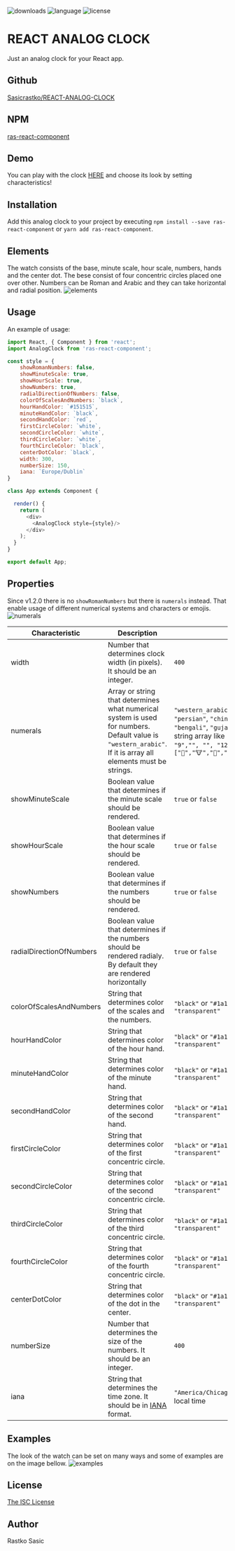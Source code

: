 ![downloads](https://img.shields.io/npm/dt/ras-react-component.svg)
![language](https://img.shields.io/badge/language-ES%206-brightgreen.svg)
![license](https://img.shields.io/badge/license-ISC-brightgreen.svg)

# REACT ANALOG CLOCK

Just an analog clock for your React app.

## Github

[Sasicrastko/REACT-ANALOG-CLOCK](https://github.com/Sasicrastko/REACT-ANALOG-CLOCK)

## NPM

[ras-react-component](https://www.npmjs.com/package/ras-react-component)

## Demo

You can play with the clock [HERE](https://glacial-lake-58970.herokuapp.com/) and choose its look by setting characteristics!

## Installation

Add this analog clock to your project by executing `npm install --save ras-react-component` or `yarn add ras-react-component`.


## Elements

The watch consists of the base, minute scale, hour scale, numbers, hands and the center dot. The bese consist of four concentric circles placed one over other. Numbers can be Roman and Arabic and they can take horizontal and radial position. 
![elements](https://github.com/Sasicrastko/REACT-ANALOG-CLOCK/blob/master/images/elements1.png "Elements of the clock")

## Usage

An example of usage:

```js
import React, { Component } from 'react';
import AnalogClock from 'ras-react-component';

const style = {
    showRomanNumbers: false,
    showMinuteScale: true,
    showHourScale: true,
    showNumbers: true,
    radialDirectionOfNumbers: false,
    colorOfScalesAndNumbers: `black`,
    hourHandColor: `#151515`,
    minuteHandColor: `black`,
    secondHandColor: `red`,
    firstCircleColor: `white`,
    secondCircleColor: `white`,
    thirdCircleColor: `white`,
    fourthCircleColor: `black`,
    centerDotColor: `black`,
    width: 300,
    numberSize: 150,
    iana: `Europe/Dublin`
}

class App extends Component {

  render() {
    return (
      <div>
        <AnalogClock style={style}/>
      </div>
    );
  }
}

export default App;
```


## Properties

Since v1.2.0 there is no `showRomanNumbers` but there is `numerals` instead. That enable usage of different numerical systems and characters  or emojis. 
![numerals](https://github.com/Sasicrastko/REACT-ANALOG-CLOCK/blob/master/images/numerals.png "Examples of different numeral systems")

|Characteristic|Description|Example values|Default value|
|----|----|----|----|
|width|Number that determines clock width (in pixels). It should be an integer. |`400` | `300`|
|numerals|Array or string that determines what numerical system is used for numbers. Default value is `"western_arabic"`. If it is array all elements must be strings.|`"western_arabic"`, `"eastern_arabic"`, `"roman"`, `"persian"`, `"chinese"`, `"devanagari”"`, `"tamil"`, `"bengali"`, `"gujarati"`, `"korean"`, `"hebrew"` or a string array like `["", "", "3","", "", "6","", "", "9","", "", "12"]` or with emojis `["🐴","🐮","🐷","🐹","🐗","🐻","🐔","🐵","🐶","🦊","🐱"]`| `"western_arabic"` |
|showMinuteScale|Boolean value that determines if the minute scale should be  rendered.|`true` or `false` | `true` |
|showHourScale|Boolean value that determines if the hour scale should be rendered.|`true` or `false` | `true` |
|showNumbers|Boolean value that determines if the numbers should be rendered.|`true` or `false` | `true` |
|radialDirectionOfNumbers|Boolean value that determines if the numbers should be rendered radialy. By default they are rendered horizontally|`true` or `false` | `false` |
|colorOfScalesAndNumbers|String that determines color of the scales and the numbers.|`"black"` or `"#1a1a1a"` or `"rgb(255,0,0)"` or `"transparent"` | `"black"` |
|hourHandColor|String that determines color of the hour hand.|`"black"` or `"#1a1a1a"` or `"rgb(15,15,15)"` or `"transparent"` | `"#151515"`|
|minuteHandColor|String that determines color of the minute hand.|`"black"` or `"#1a1a1a"` or `"rgb(15,15,15)"` or `"transparent"` | `"black"`|
|secondHandColor|String that determines color of the second hand.|`"black"` or `"#1a1a1a"` or `"rgb(15,15,15)"` or `"transparent"` | `"red"`|
|firstCircleColor|String that determines color of the first  concentric circle.|`"black"` or `"#1a1a1a"` or `"rgb(15,15,15)"` or `"transparent"` | `"white"`|
|secondCircleColor|String that determines color of the second concentric circle.|`"black"` or `"#1a1a1a"` or `"rgb(15,15,15)"` or `"transparent"` | `"white"`|
|thirdCircleColor|String that determines color of the third concentric circle.|`"black"` or `"#1a1a1a"` or `"rgb(15,15,15)"` or `"transparent"` | `"white"`|
|fourthCircleColor|String that determines color of the fourth concentric circle.|`"black"` or `"#1a1a1a"` or `"rgb(15,15,15)"` or `"transparent"` | `"black"`|
|centerDotColor|String that determines color of the dot in the center.|`"black"` or `"#1a1a1a"` or `"rgb(15,15,15)"` or `"transparent"` | `"black"`|
|numberSize|Number that determines the size of the numbers. It should be an integer. |`400` | `300`|
|iana|String that determines the time zone. It should be in [IANA](https://en.wikipedia.org/wiki/List_of_tz_database_time_zones) format. |`"America/Chicago"` or `undefined`, `null` and `""` for local time | `"Europe/London"`|

## Examples

The look of the watch can be set on many ways and some of examples are on the image bellow.
![examples](https://github.com/Sasicrastko/REACT-ANALOG-CLOCK/blob/master/images/examples.png "Elements of the clock")

## License

[The ISC License](https://opensource.org/licenses/ISC)

## Author

Rastko Sasic
